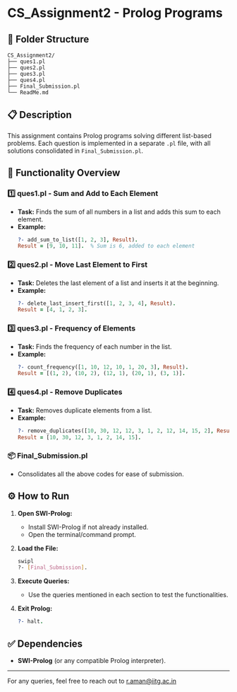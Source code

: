 # CS_Assignment2 - Prolog Programs

## 📂 Folder Structure
```
CS_Assignment2/
├── ques1.pl
├── ques2.pl
├── ques3.pl
├── ques4.pl
├── Final_Submission.pl
└── ReadMe.md
```

## 📋 Description
This assignment contains Prolog programs solving different list-based problems. Each question is implemented in a separate `.pl` file, with all solutions consolidated in `Final_Submission.pl`.

## 🚀 Functionality Overview

### 1️⃣ **ques1.pl - Sum and Add to Each Element**
- **Task:** Finds the sum of all numbers in a list and adds this sum to each element.
- **Example:**
  ```prolog
  ?- add_sum_to_list([1, 2, 3], Result).
  Result = [9, 10, 11].  % Sum is 6, added to each element
  ```

### 2️⃣ **ques2.pl - Move Last Element to First**
- **Task:** Deletes the last element of a list and inserts it at the beginning.
- **Example:**
  ```prolog
  ?- delete_last_insert_first([1, 2, 3, 4], Result).
  Result = [4, 1, 2, 3].
  ```

### 3️⃣ **ques3.pl - Frequency of Elements**
- **Task:** Finds the frequency of each number in the list.
- **Example:**
  ```prolog
  ?- count_frequency([1, 10, 12, 10, 1, 20, 3], Result).
  Result = [(1, 2), (10, 2), (12, 1), (20, 1), (3, 1)].
  ```

### 4️⃣ **ques4.pl - Remove Duplicates**
- **Task:** Removes duplicate elements from a list.
- **Example:**
  ```prolog
  ?- remove_duplicates([10, 30, 12, 12, 3, 1, 2, 12, 14, 15, 2], Result).
  Result = [10, 30, 12, 3, 1, 2, 14, 15].
  ```

### 📦 **Final_Submission.pl**
- Consolidates all the above codes for ease of submission.

## ⚙️ How to Run
1. **Open SWI-Prolog:**
   - Install SWI-Prolog if not already installed.
   - Open the terminal/command prompt.

2. **Load the File:**
   ```bash
   swipl
   ?- [Final_Submission].
   ```

3. **Execute Queries:**
   - Use the queries mentioned in each section to test the functionalities.

4. **Exit Prolog:**
   ```prolog
   ?- halt.
   ```

## ✅ Dependencies
- **SWI-Prolog** (or any compatible Prolog interpreter).

---
For any queries, feel free to reach out to r.aman@iitg.ac.in

